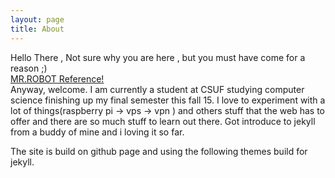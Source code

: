 ```yaml
---
layout: page
title: About
---
```


<p class="message">
  Hello There , Not sure why you are here , but you must have come for a reason ;)</br>
  <a href="http://www.whoismrrobot.com">MR.ROBOT Reference!</a> </br>
  Anyway, welcome. I am currently a student at CSUF studying computer science finishing up my final semester this fall 15.
  I love to experiment with a lot of things(raspberry pi -> vps -> vpn ) and others stuff that the web has to offer and there     are so much stuff to learn out there.
  Got introduce to jekyll from a buddy of mine and i loving it so far.
</p>

The site is build on github page and using the following themes build for jekyll.  
